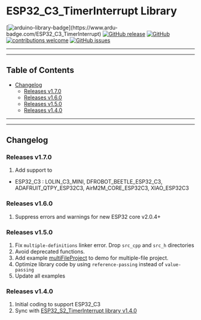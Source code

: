 # ESP32_C3_TimerInterrupt Library

[![arduino-library-badge](https://www.ardu-badge.com/badge/ESP32_C3_TimerInterrupt.svg?)](https://www.ardu-badge.com/ESP32_C3_TimerInterrupt)
[![GitHub release](https://img.shields.io/github/release/khoih-prog/ESP32_C3_TimerInterrupt.svg)](https://github.com/khoih-prog/ESP32_C3_TimerInterrupt/releases)
[![GitHub](https://img.shields.io/github/license/mashape/apistatus.svg)](https://github.com/khoih-prog/ESP32_C3_TimerInterrupt/blob/master/LICENSE)
[![contributions welcome](https://img.shields.io/badge/contributions-welcome-brightgreen.svg?style=flat)](#Contributing)
[![GitHub issues](https://img.shields.io/github/issues/khoih-prog/ESP32_C3_TimerInterrupt.svg)](http://github.com/khoih-prog/ESP32_C3_TimerInterrupt/issues)


---
---

## Table of Contents

* [Changelog](#changelog)
  * [Releases v1.7.0](#releases-v170)
  * [Releases v1.6.0](#releases-v160)
  * [Releases v1.5.0](#releases-v150)
  * [Releases v1.4.0](#releases-v140)

---
---

## Changelog

### Releases v1.7.0

1. Add support to 
  - ESP32_C3 : LOLIN_C3_MINI, DFROBOT_BEETLE_ESP32_C3, ADAFRUIT_QTPY_ESP32C3, AirM2M_CORE_ESP32C3, XIAO_ESP32C3

### Releases v1.6.0

1. Suppress errors and warnings for new ESP32 core v2.0.4+

### Releases v1.5.0

1. Fix `multiple-definitions` linker error. Drop `src_cpp` and `src_h` directories
2. Avoid deprecated functions.
3. Add example [multiFileProject](examples/multiFileProject) to demo for multiple-file project.
4. Optimize library code by using `reference-passing` instead of `value-passing`
5. Update all examples


### Releases v1.4.0

1. Initial coding to support ESP32_C3
2. Sync with [ESP32_S2_TimerInterrupt library v1.4.0](https://github.com/khoih-prog/ESP32_S2_TimerInterrupt)

